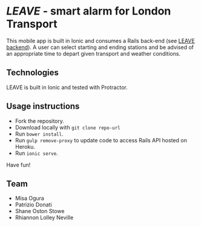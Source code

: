 # *LEAVE* - smart alarm for London Transport
This mobile app is built in Ionic and consumes a Rails back-end (see [LEAVE backend](https://github.com/MisaOgura/leave-backend.git)). A user can select starting and ending stations and be advised of an appropriate time to depart given transport and weather conditions.  

## Technologies
LEAVE is built in Ionic and tested with Protractor.

## Usage instructions
* Fork the repository.
* Download locally with `git clone repo-url`
* Run `bower install`.
* Run `gulp remove-proxy` to update code to access Rails API hosted on Heroku.
* Run `ionic serve`.

Have fun!

## Team
+ Misa Ogura
+ Patrizio Donati
+ Shane Oston Stowe
+ Rhiannon Lolley Neville
